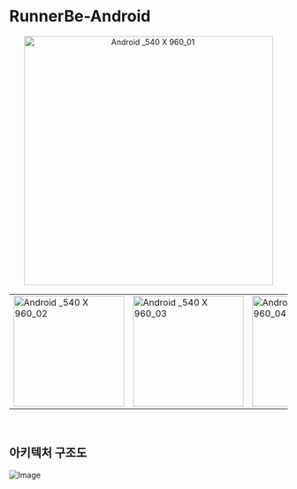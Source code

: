 # RunnerBe-Android

<div align="center">
  <img src="https://github.com/user-attachments/assets/262fc1dd-ff16-4330-a128-96f1ca67e981" alt="Android _540 X 960_01" width="450" />
</div>

<table>
  <tr>
    <td><img src="https://github.com/user-attachments/assets/64b64d81-cfd5-4315-b2d4-6e5ab3e6dcc6" alt="Android _540 X 960_02" width="200" /></td>
    <td><img src="https://github.com/user-attachments/assets/4f1d635c-584f-4eb9-b658-a8ddcf3adddb" alt="Android _540 X 960_03" width="200" /></td>
    <td><img src="https://github.com/user-attachments/assets/e149567d-f785-40b9-9b54-94d2d32f56a2" alt="Android _540 X 960_04" width="200" /></td>
    <td><img src="https://github.com/user-attachments/assets/4463cb19-449a-4e2c-86fa-8a324b86ab8e" alt="Android _540 X 960_05" width="200" /></td>
    <td><img src="https://github.com/user-attachments/assets/485833c7-11c4-4f2d-97bd-6ca389ffd434" alt="Android _540 X 960_06" width="200" /></td>
  </tr>
</table>
<br>

## 아키텍처 구조도
![Image](https://github.com/user-attachments/assets/5230a730-b2d0-40bc-a391-944973509af2)
